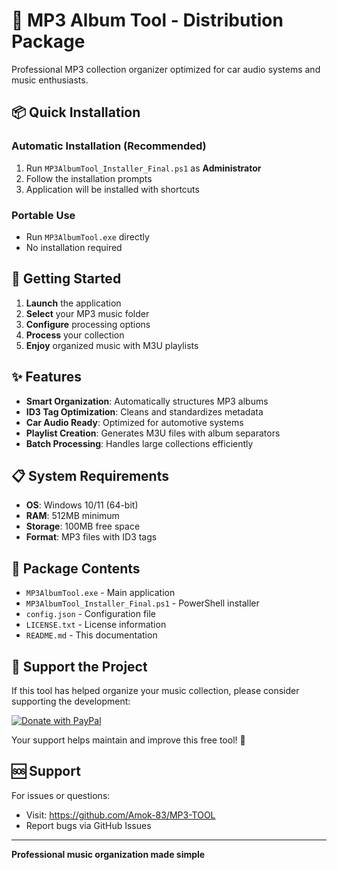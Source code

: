 # 🎵 MP3 Album Tool - Distribution Package

Professional MP3 collection organizer optimized for car audio systems and music enthusiasts.

## 📦 Quick Installation

### Automatic Installation (Recommended)
1. Run `MP3AlbumTool_Installer_Final.ps1` as **Administrator**
2. Follow the installation prompts
3. Application will be installed with shortcuts

### Portable Use
- Run `MP3AlbumTool.exe` directly
- No installation required

## 🚀 Getting Started

1. **Launch** the application
2. **Select** your MP3 music folder
3. **Configure** processing options
4. **Process** your collection
5. **Enjoy** organized music with M3U playlists

## ✨ Features

- **Smart Organization**: Automatically structures MP3 albums
- **ID3 Tag Optimization**: Cleans and standardizes metadata
- **Car Audio Ready**: Optimized for automotive systems
- **Playlist Creation**: Generates M3U files with album separators
- **Batch Processing**: Handles large collections efficiently

## 📋 System Requirements

- **OS**: Windows 10/11 (64-bit)
- **RAM**: 512MB minimum
- **Storage**: 100MB free space
- **Format**: MP3 files with ID3 tags

## 📁 Package Contents

- `MP3AlbumTool.exe` - Main application
- `MP3AlbumTool_Installer_Final.ps1` - PowerShell installer
- `config.json` - Configuration file
- `LICENSE.txt` - License information
- `README.md` - This documentation

## 💝 Support the Project

If this tool has helped organize your music collection, please consider supporting the development:

[![Donate with PayPal](https://img.shields.io/badge/Donate-PayPal-blue.svg)](https://www.paypal.com/donate/?business=TLBBHD3NY3SUY&no_recurring=0&item_name=Your+support+is+greatly+appreciated%3B+please+consider+a+donation+if+you+enjoy+using+this+app&currency_code=EUR)

Your support helps maintain and improve this free tool! 🎵

## 🆘 Support

For issues or questions:
- Visit: https://github.com/Amok-83/MP3-TOOL
- Report bugs via GitHub Issues

---

**Professional music organization made simple**